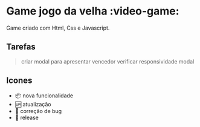 # Game jogo da velha :video-game:
Game criado com Html, Css e Javascript.

## Tarefas

> criar modal para apresentar vencedor
> verificar responsividade modal

## Icones

- :package: nova funcionalidade
- :up: atualização
- :bug: correção de bug
- :checkered_flag: release


